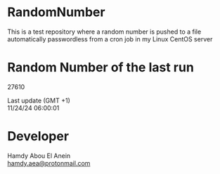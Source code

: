 # RandomNumber    
This is a test repository where a random number is pushed to a file automatically passwordless from a cron job in my Linux CentOS server    
# Random Number of the last run   
27610
      
Last update (GMT +1)    
11/24/24 06:00:01
# Developer    
Hamdy Abou El Anein   
hamdy.aea@protonmail.com
